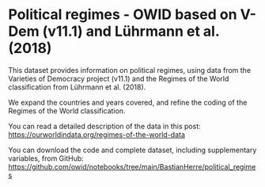 # Political regimes - OWID based on V-Dem (v11.1) and Lührmann et al. (2018)

This dataset provides information on political regimes, using data from the Varieties of Democracy project (v11.1) and the Regimes of the World classification from Lührmann et al. (2018).

We expand the countries and years covered, and refine the coding of the Regimes of the World classification.

You can read a detailed description of the data in this post: https://ourworldindata.org/regimes-of-the-world-data

You can download the code and complete dataset, including supplementary variables, from GitHub: https://github.com/owid/notebooks/tree/main/BastianHerre/political_regimes
